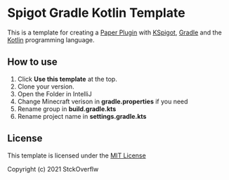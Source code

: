 # Spigot Gradle Kotlin Template
This is a template for creating a [Paper Plugin](https://papermc.io//) with [KSpigot](https://github.com/bluefireoly/kspigot), [Gradle](https://gradle.org) and the [Kotlin](https://kotlinlang.org) programming language.

## How to use
1. Click **Use this template** at the top.
2. Clone your version.
3. Open the Folder in IntelliJ 
4. Change Minecraft verison in **gradle.properties** if you need
5. Rename group in **build.gradle.kts**
6. Rename project name in **settings.gradle.kts**

## License
This template is licensed under the [MIT License](https://choosealicense.com/licenses/mit/)

Copyright (c) 2021 StckOverflw
